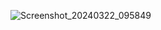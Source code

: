 ![Screenshot_20240322_095849](https://github.com/ViditSavaliya19/WorkShop_Day4/assets/77187106/eb158529-0903-40fa-ade3-8348715fd089)
